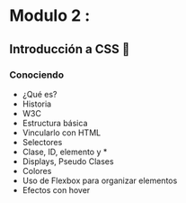 # Modulo 2 :
## Introducción a CSS  🎨
### Conociendo
- ¿Qué es?
- Historia
- W3C
- Estructura básica
- Vincularlo con HTML
- Selectores
- Clase, ID, elemento y *
- Displays, Pseudo Clases
- Colores
- Uso de Flexbox para organizar elementos
- Efectos con hover
